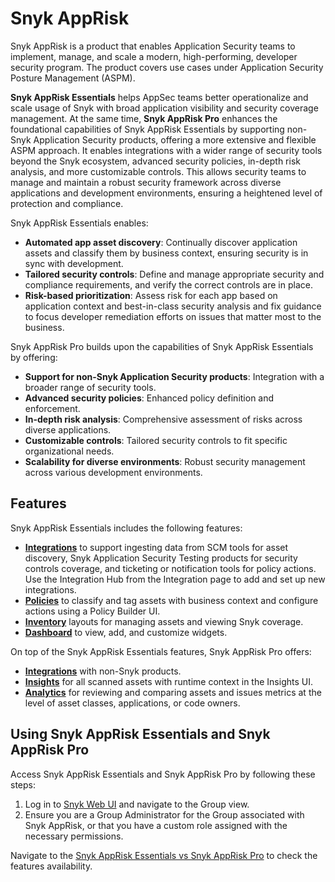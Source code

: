 # Snyk AppRisk

Snyk AppRisk is a product that enables Application Security teams to implement, manage, and scale a modern, high-performing, developer security program. The product covers use cases under Application Security Posture Management (ASPM).

**Snyk AppRisk Essentials** helps AppSec teams better operationalize and scale usage of Snyk with broad application visibility and security coverage management. At the same time, **Snyk AppRisk Pro** enhances the foundational capabilities of Snyk AppRisk Essentials by supporting non-Snyk Application Security products, offering a more extensive and flexible ASPM approach. It enables integrations with a wider range of security tools beyond the Snyk ecosystem, advanced security policies, in-depth risk analysis, and more customizable controls. This allows security teams to manage and maintain a robust security framework across diverse applications and development environments, ensuring a heightened level of protection and compliance.&#x20;

Snyk AppRisk Essentials enables:&#x20;

* **Automated app asset discovery**: Continually discover application assets and classify them by business context, ensuring security is in sync with development.
* **Tailored security controls**: Define and manage appropriate security and compliance requirements, and verify the correct controls are in place.
* **Risk-based prioritization**: Assess risk for each app based on application context and best-in-class security analysis and fix guidance to focus developer remediation efforts on issues that matter most to the business.

Snyk AppRisk Pro builds upon the capabilities of Snyk AppRisk Essentials by offering:

* **Support for non-Snyk Application Security products**: Integration with a broader range of security tools.
* **Advanced security policies**: Enhanced policy definition and enforcement.
* **In-depth risk analysis**: Comprehensive assessment of risks across diverse applications.
* **Customizable controls**: Tailored security controls to fit specific organizational needs.
* **Scalability for diverse environments**: Robust security management across various development environments.

## Features

Snyk AppRisk Essentials includes the following features:&#x20;

* [**Integrations**](../../scm-ide-and-ci-cd-workflow-and-integrations/snyk-scm-integrations/#group-level-snyk-apprisk-scm-integrations) to support ingesting data from SCM tools for asset discovery, Snyk Application Security Testing products for security controls coverage, and ticketing or notification tools for policy actions. Use the Integration Hub from the Integration page to add and set up new integrations.
* [**Policies**](../../manage-risk/policies/assets-policies/) to classify and tag assets with business context and configure actions using a Policy Builder UI.
* [**Inventory**](../../manage-assets/) layouts for managing assets and viewing Snyk coverage.
* [**Dashboard**](../../getting-started/snyk-web-ui.md#view-the-assets-dashboard) to view, add, and customize widgets.

On top of the Snyk AppRisk Essentials features, Snyk AppRisk Pro offers:

* [**Integrations**](../../integrate-with-snyk/third-party-integrations-for-snyk-apprisk.md) with non-Snyk products.
* [**Insights**](../../manage-risk/prioritize-issues-for-fixing/prioritization-for-snyk-apprisk.md) for all scanned assets with runtime context in the Insights UI.
* [**Analytics**](../../manage-risk/enterprise-analytics/aspm-analytics/application-analytics.md) for reviewing and comparing assets and issues metrics at the level of asset classes, applications, or code owners.

## Using Snyk AppRisk Essentials and Snyk AppRisk Pro

Access Snyk AppRisk Essentials and Snyk AppRisk Pro by following these steps:

1. Log in to [Snyk Web UI](https://docs.snyk.io/getting-started/exploring-the-snyk-web-ui) and navigate to the Group view.
2. Ensure you are a Group Administrator for the Group associated with Snyk AppRisk, or that you have a custom role assigned with the necessary permissions.

Navigate to the [Snyk AppRisk Essentials vs Snyk AppRisk Pro](snyk-apprisk-essentials-vs-snyk-apprisk-pro.md) to check the features availability.
